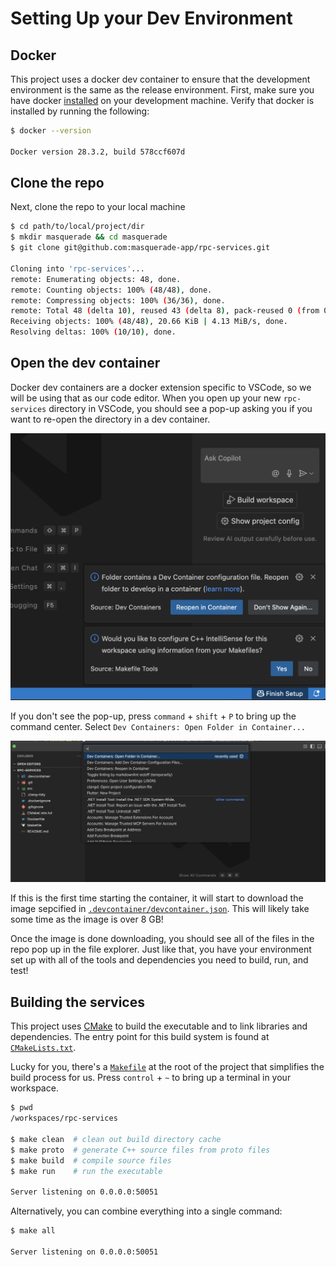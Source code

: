 # Setting Up your Dev Environment

## Docker

This project uses a docker dev container to ensure that the development environment is the same as the release environment. First, make sure you have docker [installed](https://www.docker.com/products/docker-desktop/) on your development machine. Verify that docker is installed by running the following:

```bash
$ docker --version

Docker version 28.3.2, build 578ccf607d
```

## Clone the repo

Next, clone the repo to your local machine

```bash
$ cd path/to/local/project/dir
$ mkdir masquerade && cd masquerade
$ git clone git@github.com:masquerade-app/rpc-services.git

Cloning into 'rpc-services'...
remote: Enumerating objects: 48, done.
remote: Counting objects: 100% (48/48), done.
remote: Compressing objects: 100% (36/36), done.
remote: Total 48 (delta 10), reused 43 (delta 8), pack-reused 0 (from 0)
Receiving objects: 100% (48/48), 20.66 KiB | 4.13 MiB/s, done.
Resolving deltas: 100% (10/10), done.
```

## Open the dev container

Docker dev containers are a docker extension specific to VSCode, so we will be using that as our code editor. When you open up your new `rpc-services` directory in VSCode, you should see a pop-up asking you if you want to re-open the directory in a dev container.

![image](img/dev-container-popup.png)

If you don't see the pop-up, press `command` + `shift` + `P` to bring up the command center. Select `Dev Containers: Open Folder in Container...`

![image](img/open-folder-in-container.png)

If this is the first time starting the container, it will start to download the image sepcified in [`.devcontainer/devcontainer.json`](.devcontainer/devcontainer.json). This will likely take some time as the image is over 8 GB!

Once the image is done downloading, you should see all of the files in the repo pop up in the file explorer. Just like that, you have your environment set up with all of the tools and dependencies you need to build, run, and test!

## Building the services

This project uses [CMake](https://cmake.org/) to build the executable and to link libraries and dependencies. The entry point for this build system is found at [`CMakeLists.txt`](CMakeLists.txt).

Lucky for you, there's a [`Makefile`](Makefile) at the root of the project that simplifies the build process for us. Press `control` + `~` to bring up a terminal in your workspace.

```bash
$ pwd
/workspaces/rpc-services

$ make clean  # clean out build directory cache
$ make proto  # generate C++ source files from proto files
$ make build  # compile source files
$ make run    # run the executable

Server listening on 0.0.0.0:50051
```

Alternatively, you can combine everything into a single command:

```bash
$ make all

Server listening on 0.0.0.0:50051
```